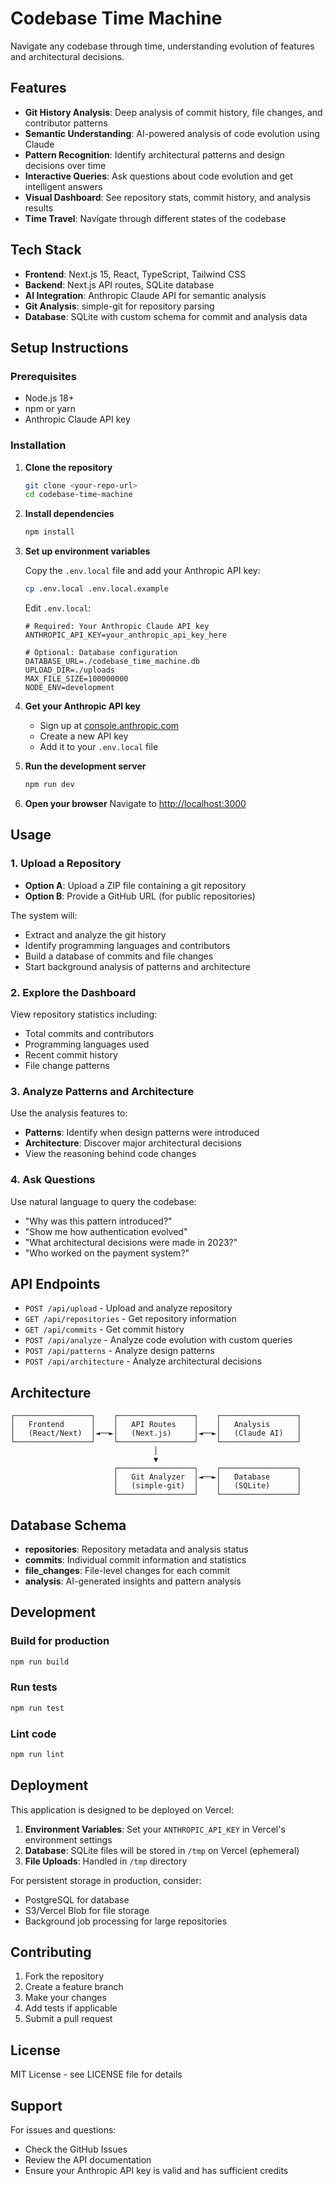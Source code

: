 # Codebase Time Machine

Navigate any codebase through time, understanding evolution of features and architectural decisions.

## Features

- **Git History Analysis**: Deep analysis of commit history, file changes, and contributor patterns
- **Semantic Understanding**: AI-powered analysis of code evolution using Claude
- **Pattern Recognition**: Identify architectural patterns and design decisions over time
- **Interactive Queries**: Ask questions about code evolution and get intelligent answers
- **Visual Dashboard**: See repository stats, commit history, and analysis results
- **Time Travel**: Navigate through different states of the codebase

## Tech Stack

- **Frontend**: Next.js 15, React, TypeScript, Tailwind CSS
- **Backend**: Next.js API routes, SQLite database
- **AI Integration**: Anthropic Claude API for semantic analysis
- **Git Analysis**: simple-git for repository parsing
- **Database**: SQLite with custom schema for commit and analysis data

## Setup Instructions

### Prerequisites

- Node.js 18+ 
- npm or yarn
- Anthropic Claude API key

### Installation

1. **Clone the repository**
   ```bash
   git clone <your-repo-url>
   cd codebase-time-machine
   ```

2. **Install dependencies**
   ```bash
   npm install
   ```

3. **Set up environment variables**
   
   Copy the `.env.local` file and add your Anthropic API key:
   ```bash
   cp .env.local .env.local.example
   ```
   
   Edit `.env.local`:
   ```env
   # Required: Your Anthropic Claude API key
   ANTHROPIC_API_KEY=your_anthropic_api_key_here
   
   # Optional: Database configuration
   DATABASE_URL=./codebase_time_machine.db
   UPLOAD_DIR=./uploads
   MAX_FILE_SIZE=100000000
   NODE_ENV=development
   ```

4. **Get your Anthropic API key**
   - Sign up at [console.anthropic.com](https://console.anthropic.com/)
   - Create a new API key
   - Add it to your `.env.local` file

5. **Run the development server**
   ```bash
   npm run dev
   ```

6. **Open your browser**
   Navigate to [http://localhost:3000](http://localhost:3000)

## Usage

### 1. Upload a Repository

- **Option A**: Upload a ZIP file containing a git repository
- **Option B**: Provide a GitHub URL (for public repositories)

The system will:
- Extract and analyze the git history
- Identify programming languages and contributors
- Build a database of commits and file changes
- Start background analysis of patterns and architecture

### 2. Explore the Dashboard

View repository statistics including:
- Total commits and contributors
- Programming languages used
- Recent commit history
- File change patterns

### 3. Analyze Patterns and Architecture

Use the analysis features to:
- **Patterns**: Identify when design patterns were introduced
- **Architecture**: Discover major architectural decisions
- View the reasoning behind code changes

### 4. Ask Questions

Use natural language to query the codebase:
- "Why was this pattern introduced?"
- "Show me how authentication evolved"
- "What architectural decisions were made in 2023?"
- "Who worked on the payment system?"

## API Endpoints

- `POST /api/upload` - Upload and analyze repository
- `GET /api/repositories` - Get repository information
- `GET /api/commits` - Get commit history
- `POST /api/analyze` - Analyze code evolution with custom queries
- `POST /api/patterns` - Analyze design patterns
- `POST /api/architecture` - Analyze architectural decisions

## Architecture

```
┌─────────────────┐    ┌─────────────────┐    ┌─────────────────┐
│   Frontend      │    │   API Routes    │    │   Analysis      │
│   (React/Next)  │◄──►│   (Next.js)     │◄──►│   (Claude AI)   │
└─────────────────┘    └─────────────────┘    └─────────────────┘
                                │
                                ▼
                       ┌─────────────────┐    ┌─────────────────┐
                       │   Git Analyzer  │◄──►│   Database      │
                       │   (simple-git)  │    │   (SQLite)      │
                       └─────────────────┘    └─────────────────┘
```

## Database Schema

- **repositories**: Repository metadata and analysis status
- **commits**: Individual commit information and statistics
- **file_changes**: File-level changes for each commit
- **analysis**: AI-generated insights and pattern analysis

## Development

### Build for production
```bash
npm run build
```

### Run tests
```bash
npm run test
```

### Lint code
```bash
npm run lint
```

## Deployment

This application is designed to be deployed on Vercel:

1. **Environment Variables**: Set your `ANTHROPIC_API_KEY` in Vercel's environment settings
2. **Database**: SQLite files will be stored in `/tmp` on Vercel (ephemeral)
3. **File Uploads**: Handled in `/tmp` directory

For persistent storage in production, consider:
- PostgreSQL for database
- S3/Vercel Blob for file storage
- Background job processing for large repositories

## Contributing

1. Fork the repository
2. Create a feature branch
3. Make your changes
4. Add tests if applicable
5. Submit a pull request

## License

MIT License - see LICENSE file for details

## Support

For issues and questions:
- Check the GitHub Issues
- Review the API documentation
- Ensure your Anthropic API key is valid and has sufficient credits
